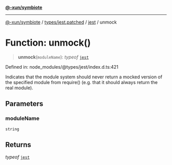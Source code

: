 [**@-xun/symbiote**](../../../../../README.md)

***

[@-xun/symbiote](../../../../../README.md) / [types/jest.patched](../../../README.md) / [jest](../README.md) / unmock

# Function: unmock()

> **unmock**(`moduleName`): *typeof* [`jest`](../README.md)

Defined in: node\_modules/@types/jest/index.d.ts:421

Indicates that the module system should never return a mocked version of
the specified module from require() (e.g. that it should always return the real module).

## Parameters

### moduleName

`string`

## Returns

*typeof* [`jest`](../README.md)
